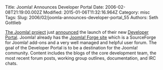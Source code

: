 Title: Joomla! Announces Developer Portal
Date: 2006-02-08T21:19:00.002Z
Modified: 2015-01-06T11:32:16.964Z
Category: misc
Tags: 
Slug: 2006/02/joomla-announces-developer-portal_55
Authors: Seth Gottlieb

[The Joomla! project](http://www.joomla.org) just [announced](http://www.joomla.org/content/view/857/74/) the launch of their new [Developer Portal](http://dev.joomla.org/).  Joomla! already has the [Joomla! Forge site](http://forge.joomla.org/sf/sfmain/do/home) which is a SourceForge for Joomla! add-ons and a very well managed and helpful user forum.  The goal of the Developer Portal is to be a destination for the Joomla! community.  Content  includes the blogs of the core development team, the most recent forum posts, working group outlines, documentation, and IRC chats.
